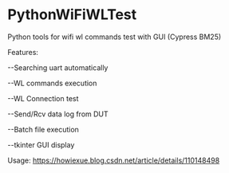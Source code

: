 # PythonWiFiWLTest
Python tools for wifi wl commands test with GUI (Cypress BM25)

Features:

  --Searching uart automatically 

  --WL commands execution
  
  --WL Connection test
  
  --Send/Rcv data log from DUT 
  
  --Batch file execution
  
  --tkinter GUI display
  


Usage:
https://howiexue.blog.csdn.net/article/details/110148498

